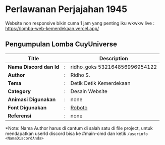 # Perlawanan Perjajahan 1945

Website non responsive bikin cuma 1 jam yang penting iku wkwkw
live : https://lomba-web-kemerdekaan.vercel.app/

## Pengumpulan Lomba CuyUniverse

| Title                   |     | Description                                            |
| ----------------------- | --- | ------------------------------------------------------ |
| **Nama Discord dan Id** | :   | ridho_goks 532164856996954122                          |
| **Author**              | :   | Ridho S.                                               |
| **Tema**                | :   | Detik Detik Kemerdekaan                                |
| **Category**            | :   | Desain Website                                         |
| **Animasi Digunakan**   | :   | none                                                   |
| **Font Digunakan**      | :   | [Roboto](https://fonts.google.com/specimen/Roboto)     |
| **Referensi**           | :   | none                                                   |

\*Note: Nama Author harus di cantum di salah satu di file project, untuk mendapatkan userId discord bisa ke #main-cmd dan ketik `/userinfo <NamaDiscordAnda>`
